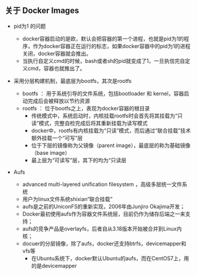## 关于 Docker Images

- pid为1 的问题
    - docker容器启动的是欧，默认会把容器的第一个进程，也就是pid为1的程序，作为docker容器正在运行的标志，如果docker容器中的pid为1的进程关闭，docker容器就会推出。
    - 当执行自定义cmd的时候，bash或者sh的pid就变成了1，一旦执信完自定义cmd，容器也就推出了。

- 采用分层构建机制，最底层为bootfs，其次是rootfs
    - bootfs ： 用于系统引导的文件系统，包括bootloader 和 kernel，容器启动完成后会被释放以节约资源
    - rootfs ： 位于bootfs之上，表现为docker容器的根目录
        - 传统模式中，系统启动时，内核挂载rootfs时会首先将其挂载为“只读”模式，完整自检完成后将其重新挂载为读写模式
        - docker中，rootfs有内核挂载为“只读”模式，而后通过“联合挂载”技术额外挂载一个“可写”层
        - 位于下层的镜像称为父镜像（parent image），最底层的称为基础镜像（base image）
        - 最上层为“可读写”层，其下的均为“只读层
- Aufs
    - advanced multi-layered unification filesystem ，高级多层统一文件系统
    - 用户为linux文件系统shixian“联合挂载”
    - aufs是之前的UniconFS的重新实现，2006年由Junjiro Okajima开发；
    - Docker最初使用aufs作为容器文件系统层，目前仍作为储存后端之一来支持；
    - aufs的竞争产品是overlayfs，后者自从3.18版本开始被合并到Linux内核；
    - docuer的分层镜像，除了aufs，docker还支持btrfs，devicemapper和vfs等
        - 在Ubuntu系统下，docker默认Ubuntu的aufs，而在CentOS7上，用的是devicemapper